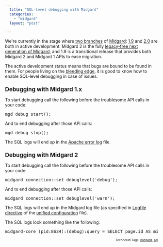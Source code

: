 ```yaml
---
  title: "SQL-level debugging with Midgard"
  categories: 
    - "midgard"
  layout: "post"

---
```

<p>
We're currently in the stage where <a href="http://bergie.iki.fi/blog/some_midgard_roadmapping/">two branches</a> of <a href="http://www.midgard-project.org/">Midgard</a>: <a href="http://trac.midgard-project.org/milestone/Midgard%201.9">1.9</a> and <a href="http://trac.midgard-project.org/milestone/Midgard%202.0">2.0</a> are both in active development. Midgard 2 is the fully <a href="http://bergie.iki.fi/blog/midgard_2-finally_legacy-free/">legacy-free next generation of Midgard</a>, and 1.9 is a transitional release that provides both Midgard 2 and Midgard 1 APIs to ease migration.
</p><p>
The active development status means that bugs are bound to be found in them. For people living on the <a href="http://www.midgard-project.org/nightly/">bleeding edge</a>, it is good to know how to enable SQL-level debugging in case of issues.
<br /><span style="font-size:14pt;"><strong>
<br />Debugging with Midgard 1.x
<br /></strong></span>
</p><p>
To start debugging call the following before the troublesome API calls in your code:
</p><pre>
mgd_debug_start();
</pre><p>
And to end debugging after those API calls:
</p><pre>
mgd_debug_stop();
</pre><p>
The SQL logs will end up in the <a href="http://www.serverwatch.com/tutorials/article.php/1128101">Apache error log</a> file.
<br /><span style="font-size:14pt;"><strong>
<br />Debugging with Midgard 2
<br /></strong></span>
</p><p>
To start debugging call the following before the troublesome API calls in your code:
</p><pre>
midgard_connection::set_debuglevel('debug');
</pre><p>
And to end debugging after those API calls:
</p><pre>
midgard_connection::set_debuglevel('warn');
</pre><p>
The SQL logs will end up in the Midgard log file (as specified in <a href="http://www.midgard-project.org/documentation/unified-configuration/#215273711f61a39ff8c0044e63ce489d">Logfile directive</a> of the <a href="http://www.midgard-project.org/documentation/unified-configuration/">unified configuration</a> file).
</p><p>
The SQL logs look something like the following:
</p><pre>
midgard-core (pid:8634):(debug):query = SELECT page.id AS midgard_collector_key FROM page, page_i WHERE page.up = 104 AND page.id=page_i.sid AND page_i.lang IN (0, 0) AND page.sitegroup IN (0, 1) AND page.metadata_deleted = 0 
</pre>
<p style="text-align:right;font-size:10px;">Technorati Tags: <a href="http://www.technorati.com/tag/midgard">midgard</a>, <a href="http://www.technorati.com/tag/sql">sql</a></p>